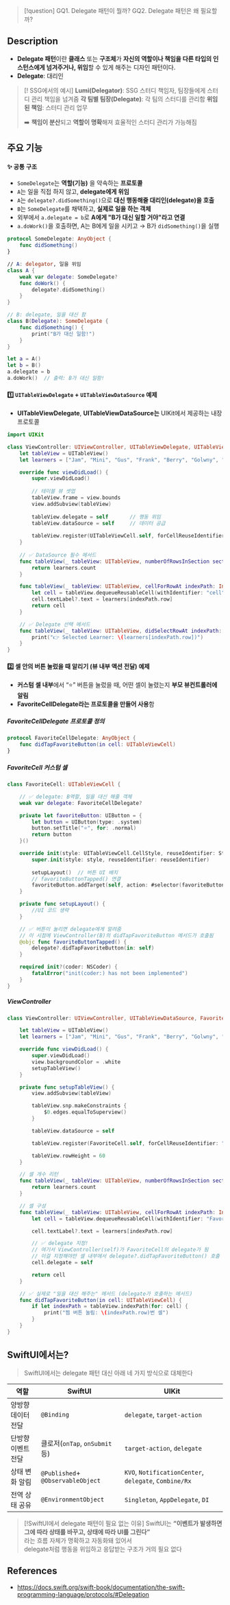 >[!question]
>GQ1. Delegate 패턴이 뭘까?
>GQ2. Delegate 패턴은 왜 필요할까?

## Description
- **Delegate 패턴**이란 **클래스** 또는 **구조체**가 **자신의 역할이나 책임을 다른 타입의 인스턴스에게 넘겨주거나, 위임**할 수 있게 해주는 디자인 패턴이다.
- **Delegate**: 대리인

> [! SSG에서의 예시]
> **Lumi(Delegator)**: SSG 스터디 책임자, 팀장들에게 스터디 관리 책임을 넘겨줌
> **각 팀별 팀장(Delegate)**: 각 팀의 스터디를 관리함
> **위임된 책임**: 스터디 관리 업무
> 
> ➡️ **책임이 분산**되고 **역할이 명확**해져 효율적인 스터디 관리가 가능해짐

## 주요 기능
#### ✨ 공통 구조
- `SomeDelegate`는 **역할(기능)** 을 약속하는 **프로토콜**
- `A`는 일을 직접 하지 않고, **delegate에게 위임**
- `A`는 `delegate?.didSomething()`으로 **대신 행동해줄 대리인(delegate)을 호출**
- `B`는 `SomeDelegate`를 채택하고, **실제로 일을 하는 객체**
- 외부에서 `a.delegate = b`로 **A에게 "B가 대신 일할 거야"라고 연결**
- `a.doWork()`을 호출하면, A는 B에게 일을 시키고 → B가 `didSomething()`을 실행
```swift
protocol SomeDelegate: AnyObject {
    func didSomething()
}

// A: delegator, 일을 위임
class A {
    weak var delegate: SomeDelegate?
    func doWork() {
        delegate?.didSomething()
    }
}

// B: delegate, 일을 대신 함
class B(Delegate): SomeDelegate {
    func didSomething() {
        print("B가 대신 일함!")
    }
}

let a = A()
let b = B()
a.delegate = b
a.doWork()  // 출력: B가 대신 일함!
```
#### 1️⃣ `UITableViewDelegate` + `UITableViewDataSource` 예제
- **UITableViewDelegate**, **UITableViewDataSource는** UIKit에서 제공하는 내장 프로토콜
```swift
import UIKit

class ViewController: UIViewController, UITableViewDelegate, UITableViewDataSource {
	let tableView = UITableView()
	let learners = ["Jam", "Mini", "Gus", "Frank", "Berry", "Golwny", "Jay"]

	override func viewDidLoad() {
		super.viewDidLoad()
        
        // 테이블 뷰 셋업
        tableView.frame = view.bounds
        view.addSubview(tableView)
        
        tableView.delegate = self       // 행동 위임
        tableView.dataSource = self     // 데이터 공급
        
        tableView.register(UITableViewCell.self, forCellReuseIdentifier: "cell")
	}
	
    // ✅ DataSource 필수 메서드
    func tableView(_ tableView: UITableView, numberOfRowsInSection section: Int) -> Int {
        return learners.count
    }

    func tableView(_ tableView: UITableView, cellForRowAt indexPath: IndexPath) -> UITableViewCell {
        let cell = tableView.dequeueReusableCell(withIdentifier: "cell", for: indexPath)
        cell.textLabel?.text = learners[indexPath.row]
        return cell
    }

    // ✅ Delegate 선택 메서드
    func tableView(_ tableView: UITableView, didSelectRowAt indexPath: IndexPath) {
        print("👉 Selected Learner: \(learners[indexPath.row])")
    }
}
```

#### 2️⃣ 셀 안의 버튼 눌렀을 때 알리기 (뷰 내부 액션 전달) 예제
- **커스텀 셀 내부**에서 “⭐️” 버튼을 눌렀을 때, 어떤 셀이 눌렸는지 **부모 뷰컨트롤러에 알림**
- **FavoriteCellDelegate라는 프로토콜을 만들어 사용**함
##### FavoriteCellDelegate 프로토콜 정의
```swift
protocol FavoriteCellDelegate: AnyObject {
    func didTapFavoriteButton(in cell: UITableViewCell)
}
```

##### FavoriteCell 커스텀 셀
```swift
class FavoriteCell: UITableViewCell {

    // ✅ delegate: B역할, 일을 대신 해줄 객체
    weak var delegate: FavoriteCellDelegate?

    private let favoriteButton: UIButton = {
        let button = UIButton(type: .system)
        button.setTitle("⭐️", for: .normal)
        return button
    }()

    override init(style: UITableViewCell.CellStyle, reuseIdentifier: String?) {
        super.init(style: style, reuseIdentifier: reuseIdentifier)
        
        setupLayout()  // 버튼 UI 배치
        // favoriteButtonTapped() 연결
        favoriteButton.addTarget(self, action: #selector(favoriteButtonTapped), for: .touchUpInside)
    }

    private func setupLayout() {
	    //UI 코드 생략
    }

    // ✅ 버튼이 눌리면 delegate에게 알려줌
    // 이 시점에 ViewController(B)의 didTapFavoriteButton 메서드가 호출됨
    @objc func favoriteButtonTapped() {
        delegate?.didTapFavoriteButton(in: self)
    }

    required init?(coder: NSCoder) {
        fatalError("init(coder:) has not been implemented")
    }
}
```

##### ViewController
```swift
class ViewController: UIViewController, UITableViewDataSource, FavoriteCellDelegate {

    let tableView = UITableView()
    let learners = ["Jam", "Mini", "Gus", "Frank", "Berry", "Golwny", "Jay"]

    override func viewDidLoad() {
        super.viewDidLoad()
        view.backgroundColor = .white
        setupTableView()
    }

    private func setupTableView() {
        view.addSubview(tableView)

        tableView.snp.makeConstraints {
            $0.edges.equalToSuperview()
        }

        tableView.dataSource = self

        tableView.register(FavoriteCell.self, forCellReuseIdentifier: "FavoriteCell")

        tableView.rowHeight = 60
    }

    // 셀 개수 리턴
    func tableView(_ tableView: UITableView, numberOfRowsInSection section: Int) -> Int {
        return learners.count
    }

    // 셀 구성
    func tableView(_ tableView: UITableView, cellForRowAt indexPath: IndexPath) -> UITableViewCell {
        let cell = tableView.dequeueReusableCell(withIdentifier: "FavoriteCell", for: indexPath) as! FavoriteCell

        cell.textLabel?.text = learners[indexPath.row]

        // ✅ delegate 지정!
        // 여기서 ViewController(self)가 FavoriteCell의 delegate가 됨
        // 이걸 지정해야만 셀 내부에서 delegate?.didTapFavoriteButton() 호출 시 ViewController의 메서드가 실행됨
        cell.delegate = self

        return cell
    }

    // ✅ 실제로 "일을 대신 해주는" 메서드 (delegate가 호출하는 메서드)
    func didTapFavoriteButton(in cell: UITableViewCell) {
        if let indexPath = tableView.indexPath(for: cell) {
            print("찜 버튼 눌림: \(indexPath.row)번 셀")
        }
    }
}
```

## SwiftUI에서는?
> SwiftUI에서는 delegate 패턴 대신 아래 네 가지 방식으로 대체한다

| 역할         | SwiftUI                           | UIKit                                                 |
| ---------- | --------------------------------- | ----------------------------------------------------- |
| 양방향 데이터 전달 | `@Binding`                        | `delegate`, `target-action`                           |
| 단방향 이벤트 전달 | 클로저(`onTap`, `onSubmit` 등)        | `target-action`, `delegate`                           |
| 상태 변화 알림   | `@Published`+ `@ObservableObject` | `KVO`, `NotificationCenter`, `delegate`, `Combine/Rx` |
| 전역 상태 공유   | `@EnvironmentObject`              | `Singleton`, `AppDelegate`, `DI`                      |

> [!SwiftUI에서 delegate 패텬이 필요 없는 이유]
> SwiftUI는 **“이벤트가 발생하면 그에 따라 상태를 바꾸고, 상태에 따라 UI를 그린다”**  
> 라는 흐름 자체가 명확하고 자동화돼 있어서  
> delegate처럼 행동을 위임하고 응답받는 구조가 거의 필요 없다

## References
- https://docs.swift.org/swift-book/documentation/the-swift-programming-language/protocols/#Delegation